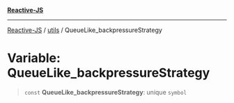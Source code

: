 [**Reactive-JS**](../../README.md)

***

[Reactive-JS](../../README.md) / [utils](../README.md) / QueueLike\_backpressureStrategy

# Variable: QueueLike\_backpressureStrategy

> `const` **QueueLike\_backpressureStrategy**: unique `symbol`
